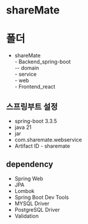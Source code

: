 # shareMate

# 폴더
 - shareMate <br>
            - Backend_spring-boot <br>
              -- domain <br>
              - service <br>
              - web <br>
            - Frontend_react <br>

## 스프링부트 설정
 - spring-boot 3.3.5
 - java 21
 - jar
 - com.sharemate.webservice
 - Artifact ID - sharemate

## dependency
 - Spring Web
 - JPA
 - Lombok
 - Spring Boot Dev Tools
 - MYSQL Driver
 - PostgreSQL Driver
 - Validation

